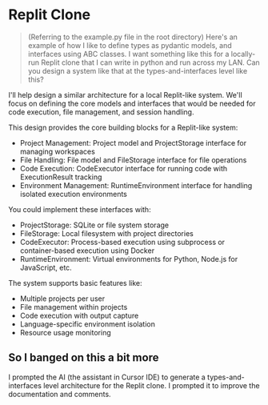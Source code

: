 # Replit Clone

> (Referring to the example.py file in the root directory)
> Here's an example of how I like to define types as pydantic models, and
> interfaces using ABC classes. I want something like this for a locally-run
> Replit clone that I can write in python and run across my LAN. Can you
> design a system like that at the types-and-interfaces level like this?

I'll help design a similar architecture for a local Replit-like system.
We'll focus on defining the core models and interfaces that would be needed
for code execution, file management, and session handling.

This design provides the core building blocks for a Replit-like system:

- Project Management: Project model and ProjectStorage interface for managing workspaces
- File Handling: File model and FileStorage interface for file operations
- Code Execution: CodeExecutor interface for running code with ExecutionResult tracking
- Environment Management: RuntimeEnvironment interface for handling isolated execution environments

You could implement these interfaces with:

- ProjectStorage: SQLite or file system storage
- FileStorage: Local filesystem with project directories
- CodeExecutor: Process-based execution using subprocess or container-based execution using Docker
- RuntimeEnvironment: Virtual environments for Python, Node.js for JavaScript, etc.

The system supports basic features like:

- Multiple projects per user
- File management within projects
- Code execution with output capture
- Language-specific environment isolation
- Resource usage monitoring

## So I banged on this a bit more

I prompted the AI (the assistant in Cursor IDE) to generate a types-and-interfaces
level architecture for the Replit clone. I prompted it to improve the documentation
and comments.
